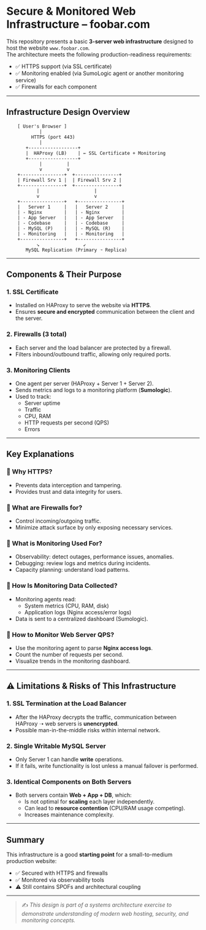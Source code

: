 # Secure & Monitored Web Infrastructure – foobar.com

This repository presents a basic **3-server web infrastructure** designed to host the website `www.foobar.com`.  
The architecture meets the following production-readiness requirements:

- ✅ HTTPS support (via SSL certificate)
- ✅ Monitoring enabled (via SumoLogic agent or another monitoring service)
- ✅ Firewalls for each component


---


## Infrastructure Design Overview

        [ User's Browser ]
                |
             HTTPS (port 443)
                |
           +------------------+
           |  HAProxy (LB)    | ← SSL Certificate + Monitoring
           +------------------+
                |         |
                v         v
        +----------------+  +----------------+
        | Firewall Srv 1 |  | Firewall Srv 2 |
        +----------------+  +----------------+
               |                    |
               v                    v
        +----------------+   +----------------+
        |   Server 1     |   |   Server 2     |
        | - Nginx        |   | - Nginx        |
        | - App Server   |   | - App Server   |
        | - Codebase     |   | - Codebase     |
        | - MySQL (P)    |   | - MySQL (R)    |
        | - Monitoring   |   | - Monitoring   |
        +----------------+   +----------------+
               ↘                ↙
           MySQL Replication (Primary ➝ Replica)


---


## Components & Their Purpose

### **1. SSL Certificate**

- Installed on HAProxy to serve the website via **HTTPS**.
- Ensures **secure and encrypted** communication between the client and the server.

### **2. Firewalls (3 total)**

- Each server and the load balancer are protected by a firewall.
- Filters inbound/outbound traffic, allowing only required ports.

### **3. Monitoring Clients**

- One agent per server (HAProxy + Server 1 + Server 2).
- Sends metrics and logs to a monitoring platform (**Sumologic**).
- Used to track:
  - Server uptime
  - Traffic
  - CPU, RAM
  - HTTP requests per second (QPS)
  - Errors

---

## Key Explanations

### 🔹 Why HTTPS?

- Prevents data interception and tampering.
- Provides trust and data integrity for users.

### 🔹 What are Firewalls for?

- Control incoming/outgoing traffic.
- Minimize attack surface by only exposing necessary services.

### 🔹 What is Monitoring Used For?

- Observability: detect outages, performance issues, anomalies.
- Debugging: review logs and metrics during incidents.
- Capacity planning: understand load patterns.

### 🔹 How Is Monitoring Data Collected?

- Monitoring agents read:
  - System metrics (CPU, RAM, disk)
  - Application logs (Nginx access/error logs)
- Data is sent to a centralized dashboard (Sumologic).

### 🔹 How to Monitor Web Server QPS?

- Use the monitoring agent to parse **Nginx access logs**.
- Count the number of requests per second.
- Visualize trends in the monitoring dashboard.


---


## ⚠️ Limitations & Risks of This Infrastructure

### 1. SSL Termination at the Load Balancer

- After the HAProxy decrypts the traffic, communication between HAProxy ➝ web servers is **unencrypted**.
- Possible man-in-the-middle risks within internal network.

### 2. Single Writable MySQL Server

- Only Server 1 can handle **write** operations.
- If it fails, write functionality is lost unless a manual failover is performed.

### 3. Identical Components on Both Servers

- Both servers contain **Web + App + DB**, which:
  - Is not optimal for **scaling** each layer independently.
  - Can lead to **resource contention** (CPU/RAM usage competing).
  - Increases maintenance complexity.


---


## Summary

This infrastructure is a good **starting point** for a small-to-medium production website:

- ✅ Secured with HTTPS and firewalls  
- ✅ Monitored via observability tools  
- ⚠️ Still contains SPOFs and architectural coupling  


---

> ✍️ *This design is part of a systems architecture exercise to demonstrate understanding of modern web hosting, security, and monitoring concepts.*

